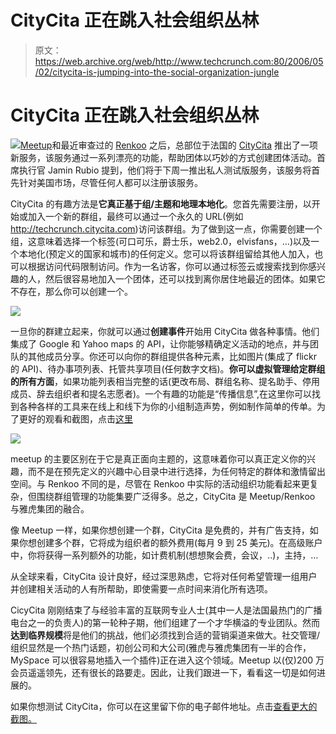 # CityCita 正在跳入社会组织丛林

> 原文：<https://web.archive.org/web/http://www.techcrunch.com:80/2006/05/02/citycita-is-jumping-into-the-social-organization-jungle>

# CityCita 正在跳入社会组织丛林

[![](img/21d092e9c5c80b96e301bd1d55a78276.png)](https://web.archive.org/web/20210302053317/http://citycita.com/)[Meetup](https://web.archive.org/web/20210302053317/http://www.meetup.com/)和最近审查过的 [Renkoo](https://web.archive.org/web/20210302053317/http://www.beta.techcrunch.com/2006/04/28/renkoo-beeta-launches/) 之后，总部位于法国的 [CityCita](https://web.archive.org/web/20210302053317/http://www.citycita.org/) 推出了一项新服务，该服务通过一系列漂亮的功能，帮助团体以巧妙的方式创建团体活动。首席执行官 Jamin Rubio 提到，他们将于下周一推出私人测试版服务，该服务将首先针对美国市场，尽管任何人都可以注册该服务。

CityCita 的有趣方法是**它真正基于组/主题和地理本地化**。您首先需要注册，以开始或加入一个新的群组，最终可以通过一个永久的 URL(例如 http://techcrunch.citycita.com)访问该群组。为了做到这一点，你需要创建一个组，这意味着选择一个标签(可口可乐，爵士乐，web2.0，elvisfans，…)以及一个本地化(预定义的国家和城市)的任何定义。您可以将该群组留给其他人加入，也可以根据访问代码限制访问。作为一名访客，你可以通过标签云或搜索找到你感兴趣的人，然后很容易地加入一个团体，还可以找到离你居住地最近的团体。如果它不存在，那么你可以创建一个。

![](img/edefcb31e02dc9a7963a7f45da5e20a8.png)

一旦你的群建立起来，你就可以通过**创建事件**开始用 CityCita 做各种事情。他们集成了 Google 和 Yahoo maps 的 API，让你能够精确定义活动的地点，并与团队的其他成员分享。你还可以向你的群组提供各种元素，比如图片(集成了 flickr 的 API)、待办事项列表、托管共享项目(任何数字文档)。**你可以虚拟管理给定群组的所有方面**，如果功能列表相当完整的话(更改布局、群组名称、提名助手、停用成员、辞去组织者和提名志愿者)。一个有趣的功能是“传播信息”,在这里你可以找到各种各样的工具来在线上和线下为你的小组制造声势，例如制作简单的传单。为了更好的观看和截图，点击[这里](https://web.archive.org/web/20210302053317/http://www.flickr.com/photos/ouriel/tags/citycita/)

![](img/6cab55cd0ebec1ddd9c829b911a5d328.png)

meetup 的主要区别在于它是真正面向主题的，这意味着你可以真正定义你的兴趣，而不是在预先定义的兴趣中心目录中进行选择，为任何特定的群体和激情留出空间。与 Renkoo 不同的是，尽管在 Renkoo 中实际的活动组织功能看起来更复杂，但围绕群组管理的功能集要广泛得多。总之，CityCita 是 Meetup/Renkoo 与雅虎集团的融合。

像 Meetup 一样，如果你想创建一个群，CityCita 是免费的，并有广告支持，如果你想创建多个群，它将成为组织者的额外费用(每月 9 到 25 美元)。在高级账户中，你将获得一系列额外的功能，如计费机制(想想聚会费，会议，..)，主持，…

从全球来看，CityCita 设计良好，经过深思熟虑，它将对任何希望管理一组用户并创建相关活动的人有所帮助，即使需要一点时间来消化所有选项。

CicyCita 刚刚结束了与经验丰富的互联网专业人士(其中一人是法国最热门的广播电台之一的负责人)的第一轮种子期，他们组建了一个才华横溢的专业团队。然而**达到临界规模**将是他们的挑战，他们必须找到合适的营销渠道来做大。社交管理/组织显然是一个热门话题，初创公司和大公司(雅虎与雅虎集团有一半的合作，MySpace 可以很容易地插入一个插件)正在进入这个领域。Meetup 以(仅)200 万会员遥遥领先，还有很长的路要走。因此，让我们跟进一下，看看这一切是如何进展的。

如果你想测试 CityCita，你可以在这里留下你的电子邮件地址。点击[查看更大的截图。](https://web.archive.org/web/20210302053317/http://www.flickr.com/photos/ouriel/tags/citycita/)